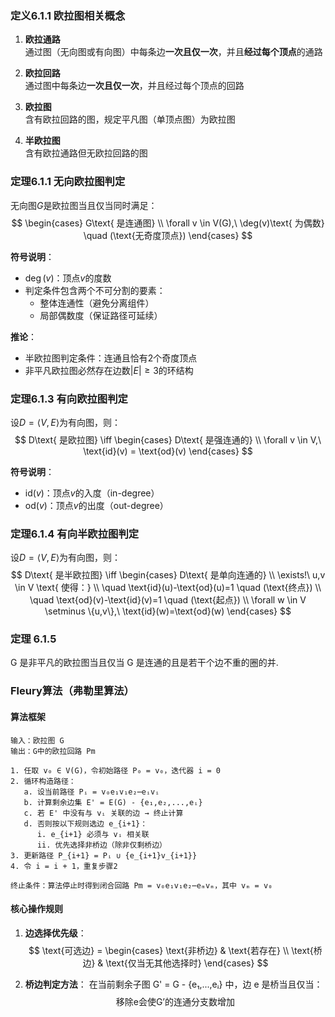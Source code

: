 ### 定义6.1.1 欧拉图相关概念
1. ​**​欧拉通路​**​  
   通过图（无向图或有向图）中每条边​**​一次且仅一次​**​，并且**经过每个顶点**的通路

2. ​**​欧拉回路​**​  
   通过图中每条边​**​一次且仅一次​**​，并且经过每个顶点的回路

3. ​**​欧拉图​**​  
   含有欧拉回路的图，规定平凡图（单顶点图）为欧拉图

4. ​**​半欧拉图​**​  
   含有欧拉通路但无欧拉回路的图

### 定理6.1.1 无向欧拉图判定
无向图$G$是欧拉图当且仅当同时满足：  
$$ 
\begin{cases}
G\text{ 是连通图} \\
\forall v \in V(G),\ \deg(v)\text{ 为偶数} \quad (\text{无奇度顶点})
\end{cases}
$$

​**​符号说明​**​：
- $\deg(v)$：顶点$v$的度数
- 判定条件包含两个不可分割的要素：  
  - 整体连通性（避免分离组件）
  - 局部偶数度（保证路径可延续）

​**​推论​**​：
- 半欧拉图判定条件：连通且恰有2个奇度顶点
- 非平凡欧拉图必然存在边数$|E| \geq 3$的环结构

### 定理6.1.3 有向欧拉图判定
设$D=\langle V,E \rangle$为有向图，则：
$$
D\text{ 是欧拉图} \iff 
\begin{cases}
D\text{ 是强连通的} \\
\forall v \in V,\ \text{id}(v) = \text{od}(v)
\end{cases}
$$

​**​符号说明​**​：
- $\text{id}(v)$：顶点$v$的入度（in-degree）
- $\text{od}(v)$：顶点$v$的出度（out-degree）

### 定理6.1.4 有向半欧拉图判定
设$D=\langle V,E \rangle$为有向图，则：
$$
D\text{ 是半欧拉图} \iff 
\begin{cases}
D\text{ 是单向连通的} \\
\exists!\ u,v \in V \text{ 使得：} \\
\quad \text{id}(u)-\text{od}(u)=1 \quad (\text{终点}) \\
\quad \text{od}(v)-\text{id}(v)=1 \quad (\text{起点}) \\
\forall w \in V \setminus \{u,v\},\ \text{id}(w)=\text{od}(w)
\end{cases}
$$


### 定理 6.1.5 
G 是非平凡的欧拉图当且仅当 G 是连通的且是若干个边不重的圈的并.

### Fleury算法（弗勒里算法）

#### 算法框架
```pseudocode
输入：欧拉图 G
输出：G中的欧拉回路 Pm

1. 任取 v₀ ∈ V(G)，令初始路径 P₀ = v₀，迭代器 i = 0
2. 循环构造路径：
   a. 设当前路径 Pᵢ = v₀e₁v₁e₂⋯eᵢvᵢ
   b. 计算剩余边集 E' = E(G) - {e₁,e₂,...,eᵢ}
   c. 若 E' 中没有与 vᵢ 关联的边 → 终止计算
   d. 否则按以下规则选边 e_{i+1}：
      i. e_{i+1} 必须与 vᵢ 相关联
      ii. 优先选择非桥边（除非仅剩桥边）
3. 更新路径 P_{i+1} = Pᵢ ∪ {e_{i+1}v_{i+1}} 
4. 令 i = i + 1，重复步骤2

终止条件：算法停止时得到闭合回路 Pm = v₀e₁v₁e₂⋯eₘvₘ，其中 vₘ = v₀
```

#### 核心操作规则
1. **边选择优先级**：
   $$ \text{可选边} = 
   \begin{cases} 
   \text{非桥边} & \text{若存在} \\
   \text{桥边} & \text{仅当无其他选择时}
   \end{cases} $$

2. **桥边判定方法**：
   在当前剩余子图 G' = G - {e₁,...,eᵢ} 中，边 e 是桥当且仅当：
   $$ \text{移除e会使G'的连通分支数增加} $$

